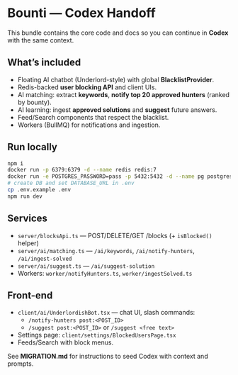 # Bounti — Codex Handoff

This bundle contains the core code and docs so you can continue in **Codex** with the same context.

## What’s included
- Floating AI chatbot (Underlord-style) with global **BlacklistProvider**.
- Redis-backed **user blocking API** and client UIs.
- AI matching: extract **keywords**, **notify top 20 approved hunters** (ranked by bounty).
- AI learning: ingest **approved solutions** and **suggest** future answers.
- Feed/Search components that respect the blacklist.
- Workers (BullMQ) for notifications and ingestion.

## Run locally
```bash
npm i
docker run -p 6379:6379 -d --name redis redis:7
docker run -e POSTGRES_PASSWORD=pass -p 5432:5432 -d --name pg postgres:16
# create DB and set DATABASE_URL in .env
cp .env.example .env
npm run dev
```

## Services
- `server/blocksApi.ts` — POST/DELETE/GET /blocks (+ `isBlocked()` helper)
- `server/ai/matching.ts` — `/ai/keywords`, `/ai/notify-hunters`, `/ai/ingest-solved`
- `server/ai/suggest.ts` — `/ai/suggest-solution`
- Workers: `worker/notifyHunters.ts`, `worker/ingestSolved.ts`

## Front-end
- `client/ai/UnderlordishBot.tsx` — chat UI, slash commands:
  - `/notify-hunters post:<POST_ID>`
  - `/suggest post:<POST_ID>` or `/suggest <free text>`
- Settings page: `client/settings/BlockedUsersPage.tsx`
- Feeds/Search with block menus.

See **MIGRATION.md** for instructions to seed Codex with context and prompts.
